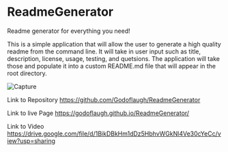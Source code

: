 # ReadmeGenerator
Readme generator for everything you need!


This is a simple application that will allow the user to generate a high quality readme from the command line. It will take in user input such as title, description, license, usage, testing, and quetsions. The application will take those and populate it into a custom README.md file that will appear in the root directory. 




![Capture](https://user-images.githubusercontent.com/3208213/173208955-90373bf2-f506-4091-b563-46b88529d385.PNG)


Link to Repository
https://github.com/Godoflaugh/ReadmeGenerator

Link to live Page
https://godoflaugh.github.io/ReadmeGenerator/


Link to Video 
https://drive.google.com/file/d/1BikDBkHm1dDz5HbhvWGkNl4Ve30cYeCc/view?usp=sharing

